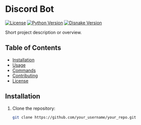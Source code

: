 # Discord Bot 

[![License](https://img.shields.io/badge/license-BSD%202--Clause-blue.svg)](https://github.com/your_username/your_repo/blob/main/LICENSE)
[![Python Version](https://img.shields.io/badge/python-3.8%2B-blue)](https://www.python.org/downloads/release/python-380/)
[![Disnake Version](https://img.shields.io/badge/disnake-latest-blue)]([https://github.com/eunwoo1104/disnake](https://docs.disnake.dev/en/stable/#))

Short project description or overview.

## Table of Contents

- [Installation](#installation)
- [Usage](#usage)
- [Commands](#commands)
- [Contributing](#contributing)
- [License](#license)

## Installation

1. Clone the repository:
   ```sh
   git clone https://github.com/your_username/your_repo.git
